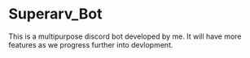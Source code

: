 # Superarv_Bot
This is a multipurpose discord bot developed by me. It will have more features as we progress further into devlopment.
